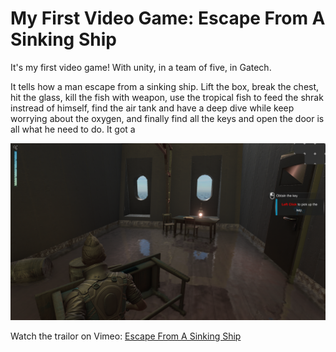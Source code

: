 # My First Video Game: Escape From A Sinking Ship

It's my first video game! With unity, in a team of five, in Gatech. 

It tells how a man escape from a sinking ship. Lift the box, break the chest, hit the glass, kill the fish with weapon, use the tropical fish to feed the shrak instread of himself, find the air tank and have a deep dive while keep worrying about the oxygen, and finally find all the keys and open the door is all what he need to do. It got a 

![figure](scene.png)

Watch the trailor on Vimeo:
[Escape From A Sinking Ship](Trailor)
